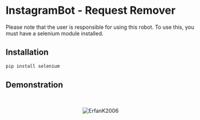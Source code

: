 # InstagramBot - Request Remover

Please note that the user is responsible for using this robot. To use this, you must have a selenium module installed.

## Installation

```bash
pip install selenium
```

## Demonstration
<br />
<p align="center">
    <img src="https://s18.picofile.com/file/8438976542/InstagramBot.jpg" alt="ErfanK2006">
</p>


